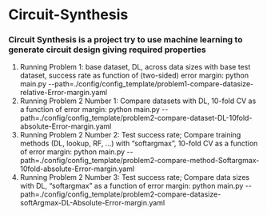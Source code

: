 # Circuit-Synthesis



### Circuit Synthesis is a project try to use machine learning to generate circuit design giving required properties


1. Running Problem 1: base dataset, DL, across data sizes with base test dataset, success rate as function of (two-sided) error margin:  python main.py --path=./config/config_template/problem1-compare-datasize-relative-Error-margin.yaml
2. Running Problem 2 Number 1: Compare datasets with DL, 10-fold CV as a function of error margin:  python main.py --path=./config/config_template/problem2-compare-dataset-DL-10fold-absolute-Error-margin.yaml
3. Running Problem 2 Number 2: Test success rate; Compare training methods (DL, lookup, RF, …) with “softargmax”, 10-fold CV as a function of error margin: python main.py --path=./config/config_template/problem2-compare-method-Softargmax-10fold-absolute-Error-margin.yaml
4. Running Problem 2 Number 3: Test success rate; Compare data sizes with DL, “softargmax” as a function of error margin:  python main.py --path=./config/config_template/problem2-compare-datasize-softArgmax-DL-Absolute-Error-margin.yaml